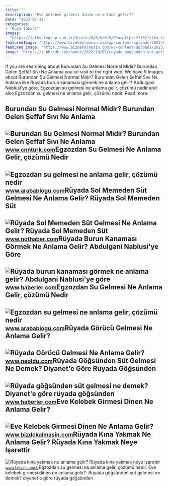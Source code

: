 ```yaml
---
title: ""
description: "Eve kelebek girmesi dinen ne anlama gelir?"
date: "2023-07-12"
categories:
- "Ruya Tabiri"
images:
- "https://iatkv.tmgrup.com.tr/3eaefe/0/0/0/0/0/0?u=https:%2f%2fitkv.tmgrup.com.tr%2falbum%2f2022%2f04%2f02%2f1648913773699.jpg&amp;mw=800&amp;l=1"
featuredImage: "https://www.bizdekalmasin.com/wp-content/uploads/2023/03/Eve-Kelebek-Girmesi-Dinen-Ne-Anlama-Gelir-scaled.jpg"
featured_image: "https://www.bizdekalmasin.com/wp-content/uploads/2023/03/Eve-Kelebek-Girmesi-Dinen-Ne-Anlama-Gelir-scaled.jpg"
image: "https://i.hbrcdn.com/haber/2022/10/05/ruyada-gogsunden-sut-gelmesi-ne-anlama-gelir-15335330_6420_amp.jpg"
---
```


If you are searching about Burundan Su Gelmesi Normal Midir? Burundan Gelen Şeffaf Sıvı Ne Anlama you've visit to the right web. We have 9 Images about Burundan Su Gelmesi Normal Midir? Burundan Gelen Şeffaf Sıvı Ne Anlama like Rüyada burun kanaması görmek ne anlama gelir? Abdulgani Nablusi'ye göre, Egzozdan su gelmesi ne anlama gelir, çözümü nedir and also Egzozdan su gelmesi ne anlama gelir, çözümü nedir. Read more:

Burundan Su Gelmesi Normal Midir? Burundan Gelen Şeffaf Sıvı Ne Anlama
----------------------------------------------------------------------

 ![Burundan Su Gelmesi Normal Midir? Burundan Gelen Şeffaf Sıvı Ne Anlama](https://i.cnnturk.com/i/cnnturk/75/0x0/605283e2214ed804a47fe739.jpg) <small>www.cnnturk.com</small>Egzozdan Su Gelmesi Ne Anlama Gelir, çözümü Nedir
-------------------------------------------------

 ![Egzozdan su gelmesi ne anlama gelir, çözümü nedir](https://www.arabablogu.com/wp-content/uploads/2021/10/egzozdan-su-gelmesi-2-1024x576.jpg) <small>www.arabablogu.com</small>Rüyada Sol Memeden Süt Gelmesi Ne Anlama Gelir? Rüyada Sol Memeden Süt
----------------------------------------------------------------------

 ![Rüyada Sol Memeden Süt Gelmesi Ne Anlama Gelir? Rüyada Sol Memeden Süt](https://i.nothaber.com/storage/files/images/2021/11/04/ruyada-sol-memeden-sut-gelmesi-ne-anlama-gelir-61838fb808207.jpg) <small>www.nothaber.com</small>Rüyada Burun Kanaması Görmek Ne Anlama Gelir? Abdulgani Nablusi'ye Göre
-----------------------------------------------------------------------

 ![Rüyada burun kanaması görmek ne anlama gelir? Abdulgani Nablusi'ye göre](https://foto.haberler.com/haber/2020/06/29/ruyada-burundan-kan-gelmesi-ne-anlama-gelir-13372617_8341_amp.jpg) <small>www.haberler.com</small>Egzozdan Su Gelmesi Ne Anlama Gelir, çözümü Nedir
-------------------------------------------------

 ![Egzozdan su gelmesi ne anlama gelir, çözümü nedir](https://www.arabablogu.com/wp-content/uploads/2021/10/egzozdan-su-gelmesi.jpg) <small>www.arabablogu.com</small>Rüyada Görücü Gelmesi Ne Anlama Gelir?
--------------------------------------

 ![Rüyada Görücü Gelmesi Ne Anlama Gelir?](https://www.neoldu.com/d/other/ruyada-gorucu-gelmesi.webp) <small>www.neoldu.com</small>Rüyada Göğsünden Süt Gelmesi Ne Demek? Diyanet'e Göre Rüyada Göğsünden
----------------------------------------------------------------------

 ![Rüyada göğsünden süt gelmesi ne demek? Diyanet'e göre rüyada göğsünden](https://i.hbrcdn.com/haber/2022/10/05/ruyada-gogsunden-sut-gelmesi-ne-anlama-gelir-15335330_6420_amp.jpg) <small>www.haberler.com</small>Eve Kelebek Girmesi Dinen Ne Anlama Gelir?
------------------------------------------

 ![Eve Kelebek Girmesi Dinen Ne Anlama Gelir?](https://www.bizdekalmasin.com/wp-content/uploads/2023/03/Eve-Kelebek-Girmesi-Dinen-Ne-Anlama-Gelir-scaled.jpg) <small>www.bizdekalmasin.com</small>Rüyada Kına Yakmak Ne Anlama Gelir? Rüyada Kına Yakmak Neye Işarettir
---------------------------------------------------------------------

 ![Rüyada kına yakmak ne anlama gelir? Rüyada kına yakmak neye işarettir](https://iatkv.tmgrup.com.tr/3eaefe/0/0/0/0/0/0?u=https:%2f%2fitkv.tmgrup.com.tr%2falbum%2f2022%2f04%2f02%2f1648913773699.jpg&mw=800&l=1) <small>www.takvim.com.tr</small>Egzozdan su gelmesi ne anlama gelir, çözümü nedir. Eve kelebek girmesi dinen ne anlama gelir?. Rüyada göğsünden süt gelmesi ne demek? diyanet'e göre rüyada göğsünden
